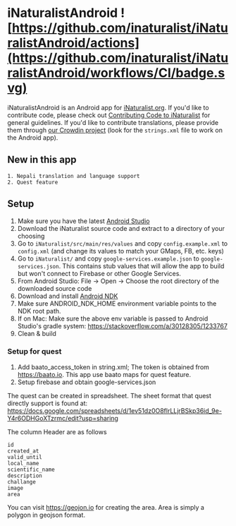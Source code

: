 # iNaturalistAndroid ![https://github.com/inaturalist/iNaturalistAndroid/actions](https://github.com/inaturalist/iNaturalistAndroid/workflows/CI/badge.svg)

iNaturalistAndroid is an Android app for [iNaturalist.org](http://www.inaturalist.org). If you'd like to contribute code, please check out [Contributing Code to iNaturalist](https://github.com/inaturalist/inaturalist/blob/master/CONTRIBUTING.md) for general guidelines. If you'd like to contribute translations, please provide them through [our Crowdin project](https://crowdin.com/project/inaturalistios) (look for the `strings.xml` file to work on the Android app).

## New in this app
```
1. Nepali translation and language support
2. Quest feature
```

## Setup

1. Make sure you have the latest [Android Studio](https://developer.android.com/studio)
1. Download the iNaturalist source code and extract to a directory of your choosing
1. Go to `iNaturalist/src/main/res/values` and copy `config.example.xml` to `config.xml` (and change its values to match your GMaps, FB, etc. keys)
1. Go to `iNaturalist/` and copy `google-services.example.json` to `google-services.json`. This contains stub values that will allow the app to build but won't connect to Firebase or other Google Services.
1. From Android Studio: File -> Open -> Choose the root directory of the downloaded source code
1. Download and install [Android NDK](https://developer.android.com/ndk/downloads/index.html)
1. Make sure ANDROID_NDK_HOME environment variable points to the NDK root path.
1. If on Mac: Make sure the above env variable is passed to Android Studio's gradle system: https://stackoverflow.com/a/30128305/1233767
1. Clean & build

### Setup for quest

1. Add baato_access_token in string.xml; The token is obtained from https://baato.io. This app use baato maps for quest feature.
2. Setup firebase and obtain google-services.json

The quest can be created in spreadsheet.  The sheet format that quest directly support is found at: https://docs.google.com/spreadsheets/d/1ev51dz0O8flrLLjrBSkp36id_9e-Y4r6ODHGoXTzrmc/edit?usp=sharing

The column Header are as follows
```
id
created_at
valid_until
local_name
scientific_name
description
challange
image	
area
```
You can visit https://geojon.io for creating the area. Area is simply a polygon in geojson format.
